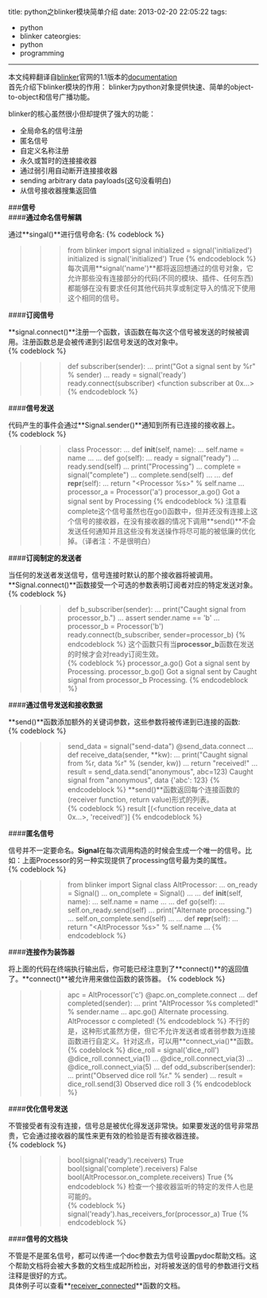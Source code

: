 title: python之blinker模块简单介绍
date: 2013-02-20 22:05:22
tags:
- python
- blinker
cateorgies:
- python
- programming
---
本文纯粹翻译自[blinker](http://discorporate.us/projects/Blinker)官网的1.1版本的[documentation](http://discorporate.us/projects/Blinker/docs/1.1/signals.html)  
首先介绍下blinker模块的作用： blinker为python对象提供快速、简单的object-to-object和信号广播功能。  

blinker的核心虽然很小但却提供了强大的功能：  

* 全局命名的信号注册  
* 匿名信号  
* 自定义名称注册  
* 永久或暂时的连接接收器  
* 通过弱引用自动断开连接接收器  
* sending arbitrary data payloads(这句没看明白)  
* 从信号接收器搜集返回值  

###**信号**  
####**通过命名信号解耦**  

通过**singal()**进行信号命名:
{% codeblock %}
>>> from blinker import signal
>>> initialized = signal('initialized')
>>> initialized is signal('initialized')
True
{% endcodeblock %}
每次调用**signal('name')**都将返回想通过的信号对象，它允许那些没有连接部分的代码(不同的模块、插件、任何东西)都能够在没有要求任何其他代码共享或制定导入的情况下使用这个相同的信号。  

####**订阅信号**  

**signal.connect()**注册一个函数，该函数在每次这个信号被发送的时候被调用。注册函数总是会被传递到引起信号发送的改对象中。  
{% codeblock %}
>>> def subscriber(sender):
...     print("Got a signal sent by %r" % sender)
...
>>> ready = signal('ready')
>>> ready.connect(subscriber)
<function subscriber at 0x...>
{% endcodeblock %}

####**信号发送**  

代码产生的事件会通过**Signal.sender()**通知到所有已连接的接收器上。  
{% codeblock %}
>>> class Processor:
...     def __init__(self, name):
...         self.name = name
... 
...     def go(self):
...         ready = signal("ready")
...         ready.send(self)
...         print("Processing")
...         complete = signal("complete")
...         complete.send(self)
... 
...     def __repr__(self):
...         return "<Processor %s>" % self.name
... 
>>> processor_a = Processor('a')
>>> processor_a.go()
Got a signal sent by <Processor a>
Processing
{% endcodeblock %}
注意看complete这个信号虽然也在go()函数中，但并还没有连接上这个信号的接收器，在没有接收器的情况下调用**send()**不会发送任何通知并且这些没有发送操作将尽可能的被低廉的优化掉。（译者注：不是很明白）  

####**订阅制定的发送者**

当任何的发送者发送信号，信号连接时默认的那个接收器将被调用。**Signal.connect()**函数接受一个可选的参数表明订阅者对应的特定发送对象。  
{% codeblock %}
>>> def b_subscriber(sender):
...     print("Caught signal from processor_b.")
...     assert sender.name == 'b'
... 
>>> processor_b = Processor('b')
>>> ready.connect(b_subscriber, sender=processor_b)
{% endcodeblock %}
这个函数只有当**processor_b**函数在发送的时候才会对ready订阅生效。  
{% codeblock %}
>>> processor_a.go()
Got a signal sent by <Processor a>
Processing.
>>> processor_b.go()
Got a signal sent by <Processor b>
Caught signal from processor_b
Processing.
{% endcodeblock %}

####**通过信号发送和接收数据**  

**send()**函数添加额外的关键词参数，这些参数将被传递到已连接的函数:  
{% codeblock %}
>>> send_data = signal("send-data")
>>> @send_data.connect
... def receive_data(sender, **kw):
...     print("Caught signal from %r, data %r" % (sender, kw))
...     return "received!"
... 
>>> result = send_data.send("anonymous", abc=123)
Caught signal from "anonymous", data {'abc': 123}
{% endcodeblock %}
**send()**函数返回每个连接函数的(receiver function, return value)形式的列表。  
{% codeblock %}
>>> result
[(<function receive_data at 0x...>, 'received!')]
{% endcodeblock %}

####**匿名信号**  

信号并不一定要命名。**Signal**在每次调用构造的时候会生成一个唯一的信号。比如：上面Processor的另一种实现提供了processing信号最为类的属性。  
{% codeblock %}
>>> from blinker import Signal
>>> class AltProcessor:
...     on_ready = Signal()
...     on_complete = Signal()
... 
...     def __init__(self, name):
...         self.name = name
... 
...     def go(self):
...         self.on_ready.send(self)
...         print("Alternate processing.")
...         self.on_complete.send(self)
... 
...     def __repr__(self):
...         return "<AltProcessor %s>" % self.name
... 
{% endcodeblock %}

####**连接作为装饰器**  

将上面的代码在终端执行输出后，你可能已经注意到了**connect()**的返回值了。**connect()**被允许用来做位函数的装饰器。
{% codeblock %}
>>> apc = AltProcessor('c')
>>> @apc.on_complete.connect
... def completed(sender):
...     print "AltProcessor %s completed!" % sender.name
... 
>>> apc.go()
Alternate processing.
AltProcessor c completed!
{% endcodeblock %}
不行的是，这种形式虽然方便，但它不允许发送者或者弱参数为连接函数进行自定义。针对这点，可以用**connect_via()**函数。  
{% codeblock %}
>>> dice_roll = signal('dice_roll')
>>> @dice_roll.connect_via(1)
... @dice_roll.connect_via(3)
... @dice_roll.connect_via(5)
... def odd_subscriber(sender):
...     print("Observed dice roll %r." % sender)
... 
>>> result = dice_roll.send(3)
Observed dice roll 3
{% endcodeblock %}

####**优化信号发送**  

不管接受者有没有连接，信号总是被优化得发送非常快。如果要发送的信号非常昂贵，它会通过接收器的属性来更有效的检验是否有接收器连接。  
{% codeblock %}
>>> bool(signal('ready').receivers)
True
>>> bool(signal('complete').receivers)
False
>>> bool(AltProcessor.on_complete.receivers)
True
{% endcodeblock %}
检查一个接收器监听的特定的发件人也是可能的。  
{% codeblock %}
>>> signal('ready').has_receivers_for(processor_a)
True
{% endcodeblock %}

####**信号的文档块**  

不管是不是匿名信号，都可以传递一个doc参数去为信号设置pydoc帮助文档。这个帮助文档将会被大多数的文档生成起所检出，对将被发送的信号的参数进行文档注释是很好的方式。  
具体例子可以查看**[receiver_connected](http://discorporate.us/projects/Blinker/docs/1.1/api.html#blinker.base.receiver_connected)**函数的文档。  

